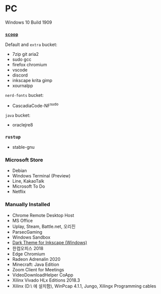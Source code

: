 PC
========
Windows 10 Build 1909

### [`scoop`](https://scoop.sh)
Default and `extra` bucket:

- 7zip git aria2
- sudo gcc
- firefox chromium
- vscode
- discord
- inkscape krita gimp
- xournalpp

`nerd-fonts` bucket:

- CascadiaCode-NF<sup>sudo</sup>

`java` bucket:

- oraclejre8

### `rustup`
- stable-gnu

### Microsoft Store
- Debian
- Windows Terminal (Preview)
- Line, KakaoTalk
- Microsoft To Do
- Netflix

### Manually Installed
- Chrome Remote Desktop Host
- MS Office
- Uplay, Steam, Battle.net, 오리진
- ParsecGaming
- Windows Sandbox
- [Dark Theme for Inkscape (Windows)](https://github.com/SimBotBiz/inkscape-dark-theme)
- 한컴오피스 2018
- Edge Chromium
- Radeon Adrenalin 2020
- Minecraft: Java Edition
- Zoom Client for Meetings
- VideoDownloadHelper CoApp
- Xilinx Vivado HLx Editions 2018.3
- Xilinx (D:\ 에 설치함), WinPcap 4.1.1, Jungo, Xilingx Programming cables
